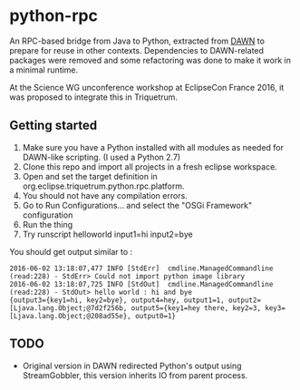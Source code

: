 # python-rpc

An RPC-based bridge from Java to Python, extracted from [DAWN](http://www.dawnsci.org/) to prepare for reuse in other contexts.
Dependencies to DAWN-related packages were removed and some refactoring was done to make it work in a minimal runtime.

At the Science WG unconference workshop at EclipseCon France 2016, it was proposed to integrate this in Triquetrum.

## Getting started

1. Make sure you have a Python installed with all modules as needed for DAWN-like scripting. (I used a Python 2.7)
2. Clone this repo and import all projects in a fresh eclipse workspace.
2. Open and set the target definition in org.eclipse.triquetrum.python.rpc.platform.
3. You should not have any compilation errors.
4. Go to Run Configurations... and select the "OSGi Framework" configuration
5. Run the thing
6. Try runscript helloworld input1=hi input2=bye

You should get output similar to :
```
2016-06-02 13:18:07,477 INFO [StdErr]  cmdline.ManagedCommandline (read:228) - StdErr> Could not import python image library
2016-06-02 13:18:07,725 INFO [StdOut]  cmdline.ManagedCommandline (read:228) - StdOut> hello world : hi and bye
{output3={key1=hi, key2=bye}, output4=hey, output1=1, output2=[Ljava.lang.Object;@7d2f256b, output5={key1=hey there, key2=3, key3=[Ljava.lang.Object;@208ad55e}, output0=1}
```

## TODO

 * Original version in DAWN redirected Python's output using StreamGobbler, this version inherits IO from parent process. 

